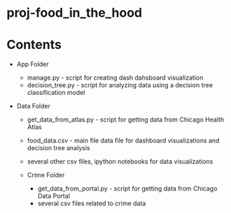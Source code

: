 # proj-food_in_the_hood

# Contents

- App Folder 
    - manage.py - script for creating dash dahsboard visualization
    - decision_tree.py - script for analyzing data using a decision tree classification model

- Data Folder
    - get_data_from_atlas.py - script for getting data from Chicago Health Atlas
    - food_data.csv - main file data file for dashboard visualizations and decision tree analysis
    - several other csv files, ipython notebooks for data visualizations

    - Crime Folder
        - get_data_from_portal.py - script for getting data from Chicago Data Portal
        - several csv files related to crime data
